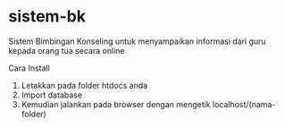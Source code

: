 # sistem-bk
Sistem Bimbingan Konseling untuk menyampaikan informasi dari guru kepada orang tua secara online

Cara Install

1. Letakkan pada folder htdocs anda
2. Import database
3. Kemudian jalankan pada browser dengan mengetik localhost/(nama-folder)
